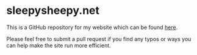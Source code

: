 # sleepysheepy.net

This is a GitHub repository for my website which can be found [here](http://sleepysheepy.net).

Please feel free to submit a pull request if you find any typos or ways you can help make the site run more efficient.